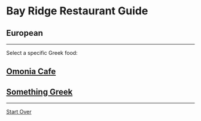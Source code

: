 # Bay Ridge Restaurant Guide
## European
---
Select a specific Greek food:
## [Omonia Cafe](https://omoniacafe.com/)
## [Something Greek](https://www.somethingreekonline.com/)
---
[Start Over](../home.md)

